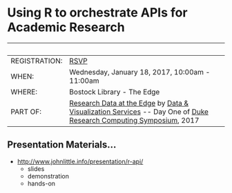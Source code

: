 # Using R to orchestrate APIs for Academic Research

&nbsp; | &nbsp; 
 --- | --- 
REGISTRATION: | [RSVP](http://duke.libcal.com/event/3034767)
WHEN:  | Wednesday, January 18, 2017, 10:00am - 11:00am
WHERE: | Bostock Library - The Edge
PART OF: | [Research Data at the Edge](http://library.duke.edu/edge/events/rc17) by [Data & Visualization Services](http://library.duke.edu/data/) -- Day One of [Duke Research Computing Symposium](https://rc.duke.edu/symposium-2017/), 2017

## Presentation Materials...

* http://www.johnlittle.info/presentation/r-api/
    * slides
    * demonstration
    * hands-on
